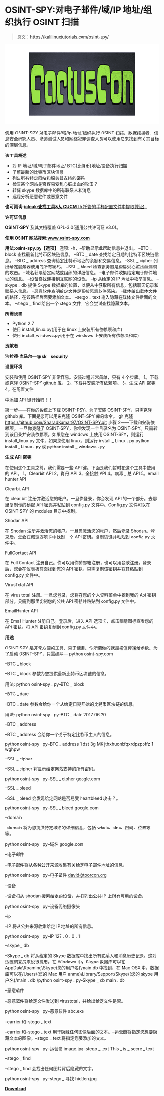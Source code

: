 # OSINT-SPY:对电子邮件/域/IP 地址/组织执行 OSINT 扫描

> 原文：<https://kalilinuxtutorials.com/osint-spy/>

[![OSINT-SPY : Performs OSINT Scan On Email/Domain/IP_Address/Organisation](img/cfbf4ab867227fba427f7713804bbf90.png "OSINT-SPY : Performs OSINT Scan On Email/Domain/IP_Address/Organisation")](https://4.bp.blogspot.com/-2MDdE6dkoiA/XNkCV_ZqU7I/AAAAAAAAAQE/pTCDEmxSGO89wow-OWnCuhoMKVRgd5leQCLcBGAs/s1600/New%2BProject.png)

使用 OSINT-SPY 对电子邮件/域/ip 地址/组织执行 OSINT 扫描。数据挖掘者、信息安全研究人员、渗透测试人员和网络犯罪调查人员可以使用它来找到有关其目标的深层信息。

**该工具概述**

*   对 IP 地址/域/电子邮件地址/ BTC(比特币)地址/设备执行扫描
*   了解最新的比特币区块信息
*   列出所有特定网站和服务器支持的密码
*   检查某个网站是否容易受到心脏出血的攻击？
*   转储 skype 数据库中的所有联系人和消息
*   远程分析恶意软件或恶意文件

**也可阅读-**[**icleak:查找工具&从 CUCM**T5 托管的手机配置文件中提取凭证】](https://kalilinuxtutorials.com/iculeak/)

**许可证信息**

**OSINT-SPY** 及其文档覆盖 GPL-3.0(通用公共许可证 v3.0)。

**使用 OSINT
网站搜索:www.osint-spy.com**

**用法:osint-spy.py【选项】**
选项:
-h，–帮助显示此帮助信息并退出。
–BTC _ block 查找最新比特币区块链信息。
–BTC _ date 查找给定日期的比特币区块链信息。
–BTC _ address 查询给定比特币地址的余额和交易信息。
–SSL _ cipher 列出给定服务器使用的所有密码。
–SSL _ bleed 检查服务器是否易受心脏出血漏洞的攻击。
–域名获取给定网站或组织的详细信息。
–电子邮件收集给定电子邮件地址的信息。
–设备查找连接到互联网的设备。
–ip 从给定的 IP 地址中枚举信息。
–skype _ db 提供 Skype 数据库的位置，以便从中获取所有信息，包括聊天记录和联系人信息。
–恶意软件查明给定文件是否被恶意软件感染。
–载体给出载体文件的路径，在该路径后面要添加文本。
–setgo _ text 输入隐藏在载体文件后面的文本。
–stego _ find 给出一个 stego 文件，它会尝试查找隐藏文本。

**所需设置**

*   Python 2.7
*   使用 install_linux.py(用于在 linux 上安装所有依赖项和库)
*   使用 install_windows.py(用于在 windows 上安装所有依赖项和库)

**贡献者**

**沙拉德·库马尔—@ sk _ security**

**设置环境**

安装和使用 OSINT-SPY 非常容易。安装过程非常简单，只有 4 个步骤。
1。下载或克隆 OSINT-SPY github 库。
2。下载并安装所有依赖项。
3。生成 API 密钥
4。在配置文件

中添加 API 键开始吧！！

第一步——在你的系统上下载 OSINT-PSY。为了安装 OSINT-SPY，只需克隆 github 库。下面是您可以用来克隆 OSINT-SPY 库的命令。
git 克隆 https://github.com/SharadKumar97/OSINT-SPY.git
步骤 2——下载和安装依赖项。
一旦你克隆了 OSINT-SPY，你会发现一个目录名为 OSINT-SPY。只需转到该目录并安装依赖项。如果您在 windows 上使用 OSINT-SPY，则运行 install_linux.py 文件，如果您使用 linux，则运行 install _ Linux . py
python install _ Linux . py
或
python install _ windows . py

**生成 API 密钥**

在使用这个工具之前，我们需要一些 API 键。下面是我们暂时在这个工具中使用的 API。
1。Clearbit API
2。肖丹 API
3。全接触 API
4。病毒 _ 总 API
5。email hunter API

Clearbit API

在 clear bit 注册并激活您的帐户。一旦你登录，你会发现 API 的一个部分。去那里复制你的秘密 API 密匙并粘贴到 config.py 文件中。Config.py 文件可以在 OSINT-SPY 的 modules 目录中找到。

Shodan API

在 Shodan 注册并激活您的帐户。一旦您激活您的帐户，然后登录 Shodan。登录后，您会在概览选项卡中找到一个 API 密钥。复制该键并粘贴到 config.py 文件中。

FullContact API

在 Full Contact 注册自己。你可以用你的邮箱注册，也可以用谷歌注册。登录后，您会在仪表板前面找到您的 API 密钥。只需复制该密钥并将其粘贴到 config.py 文件中。

VirusTotal API

在 virus total 注册。一旦您登录，您将在您的个人资料菜单中找到我的 Api 密钥部分。只需到那里复制您的公共 API 密钥并粘贴到 config.py 文件中。

EmailHunter API

在 Email Hunter 注册自己。登录后，进入 API 选项卡，点击眼睛图标查看您的 API 密钥。将 API 密钥复制到 config.py 文件中。

**用途**

OSINT-SPY 是非常方便的工具，易于使用。你所要做的就是把值传递给参数。为了启动 OSINT-SPY，只需编写—
python osint-spy.com

–BTC _ block

–BTC _ block 参数为您提供最新比特币区块链的信息。

用法:
python osint-spy . py–BTC _ block

–BTC _ date

–BTC _ date 参数会给你一个从给定日期开始的比特币区块链的信息。

用法:
python osint-spy . py–BTC _ date 2017 06 20

–BTC _ address

–BTC _ address 会给你一个关于特定比特币主人的信息。

python osint-spy . py–BTC _ address 1 dst 3g M6 jthxhuonkfqxrdpzppffz 1 wghpw

–SSL _ cipher

–SSL _ cipher 将显示给定网站支持的所有密码。

python osint-spy . py–SSL _ cipher google.com

–SSL _ bleed

–SSL _ bleed 会发现给定网站是否易受 heartbleed 攻击？。

python osint-spy . py–SSL _ bleed google.com

–domain

–domain 将为您提供特定域名的详细信息，包括 whois、dns、密码、位置等等。

python osint-spy . py–域名 google.com

–电子邮件

–电子邮件将从各种公开来源收集有关给定电子邮件地址的信息。

python osint-spy . py–电子邮件 david@toorcon.org

–设备

–设备将从 shodan 搜索给定的设备，并将列出公共 IP 上所有可用的设备。

python osint-spy . py–设备网络摄像头

–ip

–IP 将从公共来源收集给定 IP 地址的所有信息。

python osint-spy . py–IP 127 . 0 . 0 . 1

–skype _ db

–Skype _ db 将从给定的 Skype 数据库中找出所有联系人和消息历史记录。这对法医调查员来说很有用。在 Windows 中，Skype 数据库可以在 AppData\Roaming\Skype\(您的用户名)\main.db 中找到，在 Mac OSX 中，数据库可以在/Users/(您的 Mac 用户 anme)/Library/Support/Skype/(您的 skyoe 用户名)/main . db
/python osint-spy . py–Skype _ db main . db

–恶意软件

–恶意软件将给定文件发送到 virustotal，并给出给定文件是否。

python osint-spy . py–恶意软件 abc.exe

–carrier 和–stego _ text

–carrier 和–stego _ text 用于隐藏任何图像后面的文本。–运营商将指定您想要隐藏文本的图像。–stego _ text 将指定您要添加的文本。

python osint-spy . py–运营商 image.jpg–stego _ text This _ is _ secre _ text

–stego _ find

–stego _ find 会找出任何图片背后隐藏的文字。

python osint-spy . py–stego _ 寻找 hidden.jpg

[**Download**](https://github.com/SharadKumar97/OSINT-SPY)